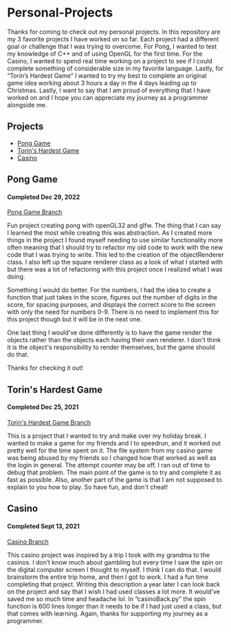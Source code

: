 # Personal-Projects
Thanks for coming to check out my personal projects. In this repository are my 3 favorite projects I have worked on so far. Each project had a different goal or challenge that I was trying to overcome. For Pong, I wanted to test my knowledge of C++ and of using OpenGL for the first time. For the Casino, I wanted to spend real time working on a project to see if I could complete something of considerable size in my favorite language. Lastly, for “Torin’s Hardest Game” I wanted to try my best to complete an original game idea working about 3 hours a day in the 4 days leading up to Christmas. Lastly, I want to say that I am proud of everything that I have worked on and I hope you can appreciate my journey as a programmer alongside me.

## Projects
- [Pong Game](#pong-game)
- [Torin's Hardest Game](#torins-hardest-game)
- [Casino](#casino)

## Pong Game
#### Completed Dec 29, 2022
[Pong Game Branch](../Pong-Game)

Fun project creating pong with openGL32 and glfw. The thing that I can say I learned the most while creating this was abstraction. As I created more things in the project I found myself needing to use similar functionality more often meaning that I should try to refactor my old code to work with the new code that I was trying to write. This led to the creation of the objectRenderer class. I also left up the square renderer class as a look of what I started with but there was a lot of refactoring with this project once I realized what I was doing.

Something I would do better. For the numbers, I had the idea to create a function that just takes in the score, figures out the number of digits in the score, for spacing purposes, and displays the correct score to the screen with only the need for numbers 0-9. There is no need to implement this for this project though but it will be in the next one.

One last thing I would've done differently is to have the game render the objects rather than the objects each having their own renderer. I don't think it is the object's responsibility to render themselves, but the game should do that. 

Thanks for checking it out!


## Torin's Hardest Game
#### Completed Dec 25, 2021
[Torin's Hardest Game Branch](../Torins-Hardest-Game)

This is a project that I wanted to try and make over my holiday break. I wanted to make a game for my friends and I to speedrun, and it worked out pretty well for the time spent on it. The file system from my casino game was being abused by my friends so I changed how that worked as well as the login in general. The attempt counter may be off. I ran out of time to debug that problem. The main point of the game is to try and complete it as fast as possible. Also, another part of the game is that I am not supposed to explain to you how to play. So have fun, and don't cheat!

## Casino
#### Completed Sept 13, 2021
[Casino Branch](../Casino)

This casino project was inspired by a trip I took with my grandma to the casinos. I don’t know much about gambling but every time I saw the spin on the digital computer screen I thought to myself. I think I can do that. I would brainstorm the entire trip home, and then I got to work. I had a fun time completing that project. Writing this description a year later I can look back on the project and say that I wish I had used classes a lot more. It would've saved me so much time and headache lol. In “casinoBack.py” the spin function is 600 lines longer than it needs to be if I had just used a class, but that comes with learning. Again, thanks for supporting my journey as a programmer.
